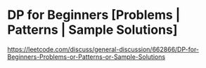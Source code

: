 # DP for Beginners [Problems | Patterns | Sample Solutions]

https://leetcode.com/discuss/general-discussion/662866/DP-for-Beginners-Problems-or-Patterns-or-Sample-Solutions